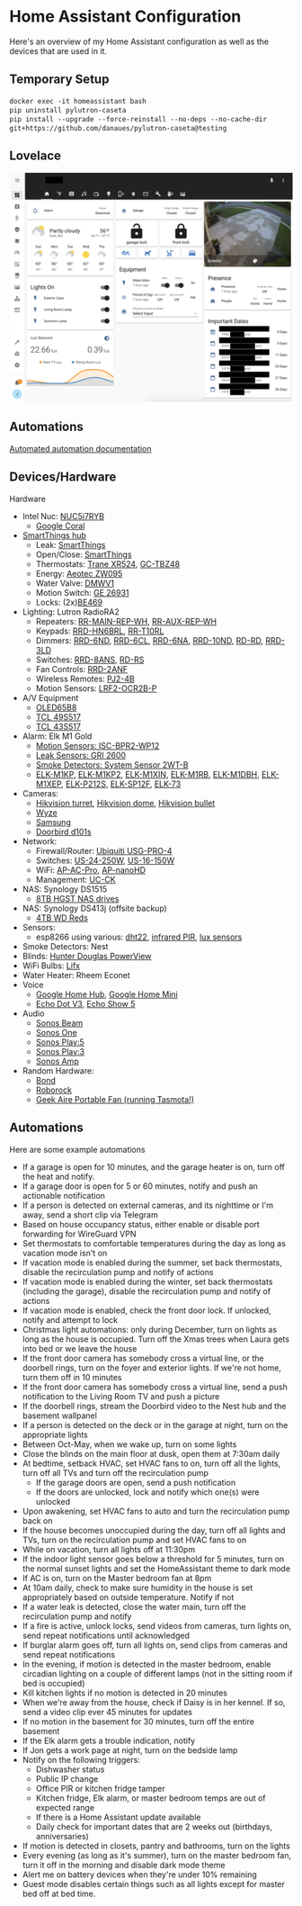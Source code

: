 # Home Assistant Configuration

Here's an overview of my Home Assistant configuration as well as the devices that are used in it.

## Temporary Setup

```
docker exec -it homeassistant bash
pip uninstall pylutron-caseta
pip install --upgrade --force-reinstall --no-deps --no-cache-dir git+https://github.com/danaues/pylutron-caseta@testing
```

## Lovelace

![Lovelace](https://raw.githubusercontent.com/JonGilmore/ha-personal/master/images/lovelace0.png)

## Automations

[Automated automation documentation](automations.md)

## Devices/Hardware

Hardware

-   Intel Nuc: [NUC5i7RYB](https://www.intel.com/content/dam/support/us/en/documents/boardsandkits/NUC5i7RYB_NUC5i7RYBR_TechProdSpec.pdf)
    -   [Google Coral](https://coral.withgoogle.com/products/accelerator)
-   [SmartThings hub](https://amzn.to/37TLLVe)
    -   Leak: [SmartThings](https://amzn.to/36R6Luk)
    -   Open/Close: [SmartThings](https://amzn.to/2RRxbIq)
    -   Thermostats: [Trane XR524](https://amzn.to/2tq6l0A), [GC-TBZ48](https://amzn.to/2RPjMk8)
    -   Energy: [Aeotec ZW095](https://amzn.to/2UgVJfn)
    -   Water Valve: [DMWV1](https://amzn.to/37POmQ3)
    -   Motion Switch: [GE 26931](https://amzn.to/2UfHpUs)
    -   Locks: (2x)[BE469](https://amzn.to/38XtTZI)
-   Lighting: Lutron RadioRA2
    -   Repeaters: [RR-MAIN-REP-WH](https://amzn.to/36KtS9T), [RR-AUX-REP-WH](https://amzn.to/31gyDHf)
    -   Keypads: [RRD-HN6BRL](https://amzn.to/2S6jOTs), [RR-T10RL](https://amzn.to/3928wGu)
    -   Dimmers: [RRD-6ND](https://amzn.to/3b2uRFV), [RRD-6CL](https://amzn.to/31nnbtp), [RRD-6NA](https://amzn.to/2RP5q32), [RRD-10ND](https://amzn.to/37TLaTu), [RD-RD](https://amzn.to/31hjepZ), [RRD-3LD](https://amzn.to/2ROcJrA)
    -   Switches: [RRD-8ANS](https://amzn.to/2OkZe0z), [RD-RS](https://amzn.to/37Q2DvZ)
    -   Fan Controls: [RRD-2ANF](https://amzn.to/2ROBTGH)
    -   Wireless Remotes: [PJ2-4B](https://amzn.to/2ueDbSe)
    -   Motion Sensors: [LRF2-OCR2B-P](https://amzn.to/2RMnQRX)
-   A/V Equipment
    -   [OLED65B8](https://amzn.to/2tkcsmW)
    -   [TCL 49S517](https://amzn.to/2UgypON)
    -   [TCL 43S517](https://amzn.to/3b36mbO)
-   Alarm: Elk M1 Gold
    -   [Motion Sensors: ISC-BPR2-WP12](https://amzn.to/2UcQNrY)
    -   [Leak Sensors: GRI 2600](https://amzn.to/3aZMrua)
    -   [Smoke Detectors: System Sensor 2WT-B](https://amzn.to/2S8YvAO)
    -   [ELK-M1KP](https://amzn.to/2vzUFsD), [ELK-M1KP2](https://amzn.to/2OlSj7c), [ELK-M1XIN](https://amzn.to/2GIPU2b), [ELK-M1RB](https://amzn.to/2RPn9re), [ELK-M1DBH](https://amzn.to/2GHxcIm), [ELK-M1XEP](https://amzn.to/3b61qma), [ELK-P212S](https://amzn.to/31oudhG), [ELK-SP12F](https://amzn.to/38Yaqbm), [ELK-73](https://amzn.to/2SdWFPb)
-   Cameras:
    -   [Hikvision turret](https://amzn.to/2tkG2bX), [Hikvision dome](https://amzn.to/2uawctH), [Hikvision bullet](https://amzn.to/38XvuPc)
    -   [Wyze](https://amzn.to/2Ul8WDV)
    -   [Samsung](https://amzn.to/31rQoUh)
    -   [Doorbird d101s](https://amzn.to/3aZNz0N)
-   Network:
    -   Firewall/Router: [Ubiquiti USG-PRO-4](https://amzn.to/2Sb8Snx)
    -   Switches: [US-24-250W](https://amzn.to/2Uh3qlN), [US-16-150W](https://amzn.to/2GNrswF)
    -   WiFi: [AP-AC-Pro](https://amzn.to/2GMd3Rq), [AP-nanoHD](https://amzn.to/2toDEkC)
    -   Management: [UC-CK](https://amzn.to/36Qkwtt)
-   NAS: Synology DS1515
    -   [8TB HGST NAS drives](https://amzn.to/38ZhLav)
-   NAS: Synology DS413j (offsite backup)
    -   [4TB WD Reds](https://amzn.to/31fxuzE)
-   Sensors:
    -   esp8266 using various: [dht22](https://amzn.to/36UrPQZ), [infrared PIR](https://amzn.to/2S8V2Ce), [lux sensors](https://amzn.to/2Ui3wcI)
-   Smoke Detectors: Nest
-   Blinds: [Hunter Douglas PowerView](https://amzn.to/2OgiTyE)
-   WiFi Bulbs: [Lifx](https://amzn.to/3aZQqa6)
-   Water Heater: Rheem Econet
-   Voice
    -   [Google Home Hub](https://store.google.com/us/product/google_nest_hub), [Google Home Mini](https://store.google.com/us/product/google_home_mini)
    -   [Echo Dot V3](https://amzn.to/2UiezTy), [Echo Show 5](https://amzn.to/2OkOwag)
-   Audio
    -   [Sonos Beam](https://amzn.to/2UjSOma)
    -   [Sonos One](https://amzn.to/2Se170l)
    -   [Sonos Play:5](https://amzn.to/3b2u3kr)
    -   [Sonos Play:3](https://amzn.to/2OjF3A8)
    -   [Sonos Amp](https://amzn.to/2RNeAx2)
-   Random Hardware:
    -   [Bond](https://amzn.to/3b5aVlS)
    -   [Roborock](https://www.amazon.com/gp/product/B07YC624VV)
    -   [Geek Aire Portable Fan (running Tasmota!)](https://www.amazon.com/Geek-Aire-Circulator-Oscillating-Velocity/dp/B07MX4ZNRY)

## Automations

Here are some example automations

-   If a garage is open for 10 minutes, and the garage heater is on, turn off the heat and notify.
-   If a garage door is open for 5 or 60 minutes, notify and push an actionable notification
-   If a person is detected on external cameras, and its nighttime or I'm away, send a short clip via Telegram
-   Based on house occupancy status, either enable or disable port forwarding for WireGuard VPN
-   Set thermostats to comfortable temperatures during the day as long as vacation mode isn't on
-   If vacation mode is enabled during the summer, set back thermostats, disable the recirculation pump and notify of actions
-   If vacation mode is enabled during the winter, set back thermostats (including the garage), disable the recirculation pump and notify of actions
-   If vacation mode is enabled, check the front door lock. If unlocked, notify and attempt to lock
-   Christmas light automations: only during December, turn on lights as long as the house is occupied. Turn off the Xmas trees when Laura gets into bed or we leave the house
-   If the front door camera has somebody cross a virtual line, or the doorbell rings, turn on the foyer and exterior lights. If we're not home, turn them off in 10 minutes
-   If the front door camera has somebody cross a virtual line, send a push notification to the Living Room TV and push a picture
-   If the doorbell rings, stream the Doorbird video to the Nest hub and the basement wallpanel
-   If a person is detected on the deck or in the garage at night, turn on the appropriate lights
-   Between Oct-May, when we wake up, turn on some lights
-   Close the blinds on the main floor at dusk, open them at 7:30am daily
-   At bedtime, setback HVAC, set HVAC fans to on, turn off all the lights, turn off all TVs and turn off the recirculation pump
    -   If the garage doors are open, send a push notification
    -   If the doors are unlocked, lock and notify which one(s) were unlocked
-   Upon awakening, set HVAC fans to auto and turn the recirculation pump back on
-   If the house becomes unoccupied during the day, turn off all lights and TVs, turn on the recirculation pump and set HVAC fans to on
-   While on vacation, turn all lights off at 11:30pm
-   If the indoor light sensor goes below a threshold for 5 minutes, turn on the normal sunset lights and set the HomeAssistant theme to dark mode
-   If AC is on, turn on the Master bedroom fan at 8pm
-   At 10am daily, check to make sure humidity in the house is set appropriately based on outside temperature. Notify if not
-   If a water leak is detected, close the water main, turn off the recirculation pump and notify
-   If a fire is active, unlock locks, send videos from cameras, turn lights on, send repeat notifications until acknowledged
-   If burglar alarm goes off, turn all lights on, send clips from cameras and send repeat notifications
-   In the evening, if motion is detected in the master bedroom, enable circadian lighting on a couple of different lamps (not in the sitting room if bed is occupied)
-   Kill kitchen lights if no motion is detected in 20 minutes
-   When we're away from the house, check if Daisy is in her kennel. If so, send a video clip ever 45 minutes for updates
-   If no motion in the basement for 30 minutes, turn off the entire basement
-   If the Elk alarm gets a trouble indication, notify
-   If Jon gets a work page at night, turn on the bedside lamp
-   Notify on the following triggers:
    -   Dishwasher status
    -   Public IP change
    -   Office PIR or kitchen fridge tamper
    -   Kitchen fridge, Elk alarm, or master bedroom temps are out of expected range
    -   If there is a Home Assistant update available
    -   Daily check for important dates that are 2 weeks out (birthdays, anniversaries)
-   If motion is detected in closets, pantry and bathrooms, turn on the lights
-   Every evening (as long as it's summer), turn on the master bedroom fan, turn it off in the morning and disable dark mode theme
-   Alert me on battery devices when they're under 10% remaining
-   Guest mode disables certain things such as all lights except for master bed off at bed time.
